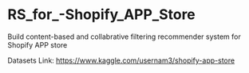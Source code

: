 # RS_for_-Shopify_APP_Store
Build content-based and collabrative filtering recommender system for Shopify APP store

Datasets Link: https://www.kaggle.com/usernam3/shopify-app-store
